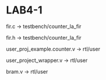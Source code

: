 # LAB4-1
fir.c -> testbench/counter_la_fir

fir.h -> testbench/counter_la_fir

user_proj_example.counter.v -> rtl/user

user_project_wrapper.v -> rtl/user

bram.v -> rtl/user
